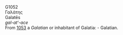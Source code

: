 <body>
  <p>G1052<br>  Γαλάτης  <br> Galatēs  <br><i>gal-at‘-ace </i><br>From <a href="g1053.htm">1053</a>  a <i>Galatian</i> or inhabitant of Galatia: - Galatian.<br></p>
 </body>